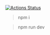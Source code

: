 [![Actions Status](https://github.com/Giridhar108/my-home/workflows/actons/badge.svg)](https://github.com/Giridhar108/my-home/actions)

> npm i

> npm run dev
